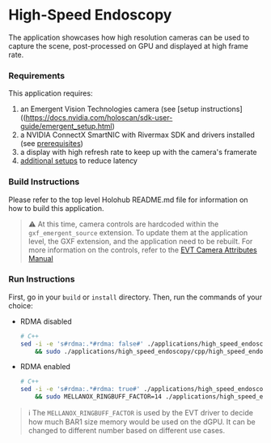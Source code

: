 # High-Speed Endoscopy

The application showcases how high resolution cameras can be used to capture the scene, post-processed on GPU and displayed at high frame rate.

### Requirements

This application requires:
1. an Emergent Vision Technologies camera (see [setup instructions]((https://docs.nvidia.com/holoscan/sdk-user-guide/emergent_setup.html)
2. a NVIDIA ConnectX SmartNIC with Rivermax SDK and drivers installed (see [prerequisites](../../README.md#prerequisites))
3. a display with high refresh rate to keep up with the camera's framerate
4. [additional setups](https://docs.nvidia.com/holoscan/sdk-user-guide/additional_setup.html) to reduce latency

### Build Instructions

Please refer to the top level Holohub README.md file for information on how to build this application.

> ⚠️ At this time, camera controls are hardcoded within the `gxf_emergent_source` extension. To update them at the application level, the GXF extension, and the application need to be rebuilt.
For more information on the controls, refer to the [EVT Camera Attributes Manual](https://emergentvisiontec.com/resources/?tab=umg)

### Run Instructions

First, go in your `build` or `install` directory. Then, run the commands of your choice:

* RDMA disabled
    ```bash
    # C++
    sed -i -e 's#rdma:.*#rdma: false#' ./applications/high_speed_endoscopy/cpp/high_speed_endoscopy.yaml \
        && sudo ./applications/high_speed_endoscopy/cpp/high_speed_endoscopy
    ```

* RDMA enabled
    ```bash
    # C++
    sed -i -e 's#rdma:.*#rdma: true#' ./applications/high_speed_endoscopy/cpp/high_speed_endoscopy.yaml \
        && sudo MELLANOX_RINGBUFF_FACTOR=14 ./applications/high_speed_endoscopy/cpp/high_speed_endoscopy
    ```

> ℹ️ The `MELLANOX_RINGBUFF_FACTOR` is used by the EVT driver to decide how much BAR1 size memory would be used on the dGPU. It can be changed to different number based on different use cases.
